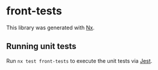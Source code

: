 # front-tests

This library was generated with [Nx](https://nx.dev).

## Running unit tests

Run `nx test front-tests` to execute the unit tests via [Jest](https://jestjs.io).
